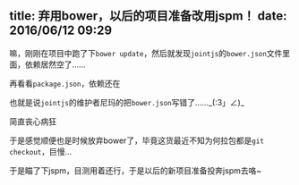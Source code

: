 title: 弃用bower，以后的项目准备改用jspm！
date: 2016/06/12 09:29
---

嘛，刚刚在项目中跑了下`bower update`，然后就发现`jointjs`的`bower.json`文件里面，依赖居然空了……

再看看`package.json`，依赖还在

也就是说`jointjs`的维护者尼玛的把`bower.json`写错了……\_(:3」∠)\_

简直丧心病狂

于是感觉顺便也是时候放弃bower了，毕竟这货最近不知为何拉包都是`git checkout`，巨慢...

于是瞄了下jspm，目测用着还行，于是以后的新项目准备投奔jspm去咯~
